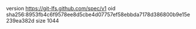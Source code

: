 version https://git-lfs.github.com/spec/v1
oid sha256:8953fb4c6f9578ee8d5cbe4d07757ef58ebbda7178d386800b9e15e239ea382d
size 1044
